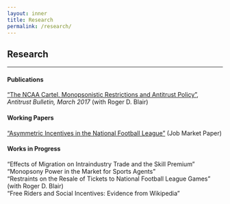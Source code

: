 ```yaml
---
layout: inner
title: Research
permalink: /research/
---
```


## Research
___

#### Publications

[“The NCAA Cartel, Monopsonistic Restrictions and Antitrust Policy”](/files/BlairWhitmanAntitrustBulletin.pdf), *Antitrust Bulletin, March 2017* (with Roger D. Blair)

#### Working Papers

[“Asymmetric Incentives in the National Football League”](jmp.pdf) (Job Market Paper)  

#### Works in Progress

“Effects of Migration on Intraindustry Trade and the Skill Premium”  
“Monopsony Power in the Market for Sports Agents”  
“Restraints on the Resale of Tickets to National Football League Games” (with Roger D. Blair)  
“Free Riders and Social Incentives: Evidence from Wikipedia”  
